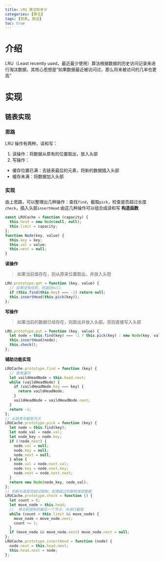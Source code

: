 ```yaml
---
title: LRU 算法知多少
categories: [算法]
tags: [链表, 数组]
toc: true
---
```


# 介绍

LRU（Least recently used，最近最少使用）算法根据数据的历史访问记录来进行淘汰数据，其核心思想是“如果数据最近被访问过，那么将来被访问的几率也更高”

# 实现

## 链表实现

### 思路

LRU 操作有两种，读和写：

1. 读操作：将数据从原有的位置取出，放入头部
2. 写操作：

- 缓存位置已满：去链表最后的元素，将新的数据插入头部
- 缓存未满：将数据加入头部

### 实现

由上思路，可以整理出几种操作：查找`find`，截取`pick`，检查是否超过长度`check`，插入头部`insertHead`
由这几种操作可以组合成读和写
**构造函数**

```js
const LRUCache = function (capacity) {
  this.head = new Node(null, null);
  this.limit = capacity;
};
function Node(key, value) {
  this.key = key;
  this.val = value;
  this.next = null;
}
```

**读操作**

> 如果当前值存在，则从原来位置取出，并放入头怒

```js
LRU.prototype.get = function (key, value) {
  // 如果没有找到，则返回null
  if (this.find(this.key) === -1) return null;
  this.insertHead(this.pick(key));
};
```

**写操作**

> 如果当前的数据已经存在，则取出并放入头部。否则直接写入头部

```js
LRU.prototype.put = function (key, value) {
  let node = this.find(key) === -1 ? this.pick(key) : new Node(key, value);
  this.insertHead(node);
  this.check();
};
```

**辅助功能实现**

```js
LRUCache.prototype.find = function (key) {
  // 链表遍历
  let vaildHeadNode = this.head.next;
  while (vaildHeadNode) {
    if (vaildHeadNode.key === key) {
      return vaildHeadNode;
    }
    vaildHeadNode = vaildHeadNode.next;
  }
  return -1;
};
// 从链表中截取节点
LRUCache.prototype.pick = function (key) {
  let node = this.find(key);
  let node_val = node.val;
  let node_key = node.key;
  if (!node.next) {
    node.val = null;
    node.key = null;
    node.next = null;
  } else {
    node.val = node.next.val;
    node.key = node.next.key;
    node.next = node.next.next;
  }
  return new Node(node_key, node_val);
};
// 判断长度是否超过限制，如果超过则删除尾部数据
LRUCache.prototype.check = function () {
  let count = 0;
  let move_node = this.head;
  //  移动到限制的最后一个节点，并进行截取
  while (count < this.limit && move_node) {
    move_node = move_node.next;
    count += 1;
  }
  if (move_node && move_node.next) move_node.next = null;
};
LRUCache.prototype.insertHead = function (node) {
  node.next = this.head.next;
  this.head.next = node;
};
```
